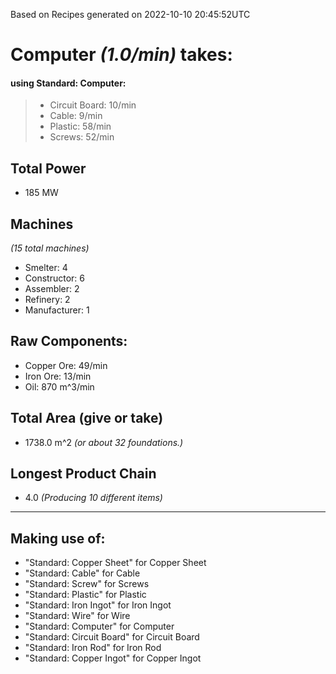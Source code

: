 Based on Recipes generated on 2022-10-10 20:45:52UTC
# Computer *(1.0/min)* takes:
#### using Standard: Computer:
> *  Circuit Board: 10/min
> *  Cable: 9/min
> *  Plastic: 58/min
> *  Screws: 52/min


## Total Power
*  185 MW

## Machines
*(15 total machines)*
* Smelter: 4
* Constructor: 6
* Assembler: 2
* Refinery: 2
* Manufacturer: 1

## Raw Components:
* Copper Ore: 49/min
* Iron Ore: 13/min
* Oil: 870 m^3/min

## Total Area (give or take)
*  1738.0 m^2
*(or about 32 foundations.)*

## Longest Product Chain
*  4.0
*(Producing 10 different items)*

------

## Making use of:
* "Standard: Copper Sheet" for Copper Sheet
* "Standard: Cable" for Cable
* "Standard: Screw" for Screws
* "Standard: Plastic" for Plastic
* "Standard: Iron Ingot" for Iron Ingot
* "Standard: Wire" for Wire
* "Standard: Computer" for Computer
* "Standard: Circuit Board" for Circuit Board
* "Standard: Iron Rod" for Iron Rod
* "Standard: Copper Ingot" for Copper Ingot